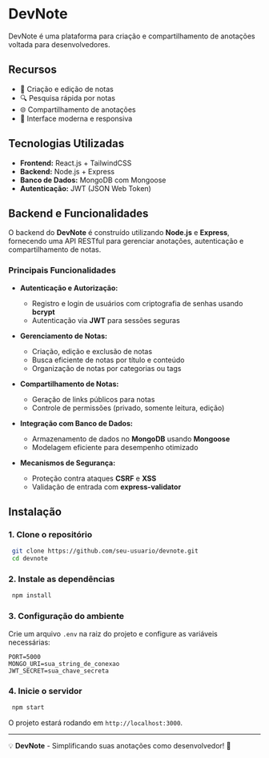 # DevNote

DevNote é uma plataforma para criação e compartilhamento de anotações voltada para desenvolvedores.

## Recursos

- 📌 Criação e edição de notas
- 🔍 Pesquisa rápida por notas
- 🌐 Compartilhamento de anotações
- 🎨 Interface moderna e responsiva

## Tecnologias Utilizadas

- **Frontend:** React.js + TailwindCSS
- **Backend:** Node.js + Express
- **Banco de Dados:** MongoDB com Mongoose
- **Autenticação:** JWT (JSON Web Token)

## Backend e Funcionalidades

O backend do **DevNote** é construído utilizando **Node.js** e **Express**, fornecendo uma API RESTful para gerenciar anotações, autenticação e compartilhamento de notas.

### Principais Funcionalidades

- **Autenticação e Autorização:**
  - Registro e login de usuários com criptografia de senhas usando **bcrypt**
  - Autenticação via **JWT** para sessões seguras

- **Gerenciamento de Notas:**
  - Criação, edição e exclusão de notas
  - Busca eficiente de notas por título e conteúdo
  - Organização de notas por categorias ou tags

- **Compartilhamento de Notas:**
  - Geração de links públicos para notas
  - Controle de permissões (privado, somente leitura, edição)

- **Integração com Banco de Dados:**
  - Armazenamento de dados no **MongoDB** usando **Mongoose**
  - Modelagem eficiente para desempenho otimizado

- **Mecanismos de Segurança:**
  - Proteção contra ataques **CSRF** e **XSS**
  - Validação de entrada com **express-validator**

## Instalação

### 1. Clone o repositório
```sh
 git clone https://github.com/seu-usuario/devnote.git
 cd devnote
```

### 2. Instale as dependências
```sh
 npm install
```

### 3. Configuração do ambiente
Crie um arquivo `.env` na raiz do projeto e configure as variáveis necessárias:
```env
PORT=5000
MONGO_URI=sua_string_de_conexao
JWT_SECRET=sua_chave_secreta
```

### 4. Inicie o servidor
```sh
 npm start
```

O projeto estará rodando em `http://localhost:3000`.


---

💡 **DevNote** - Simplificando suas anotações como desenvolvedor! 🚀

